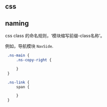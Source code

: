 ## css

## naming

css class 的命名规则，‘模块缩写前缀-class名称’。

例如，导航模块 `NavSide`.

```css
 .ns-main {
     .ns-copy-right {

     }
 }

 .ns-link {
     span {

     }
 }
```

